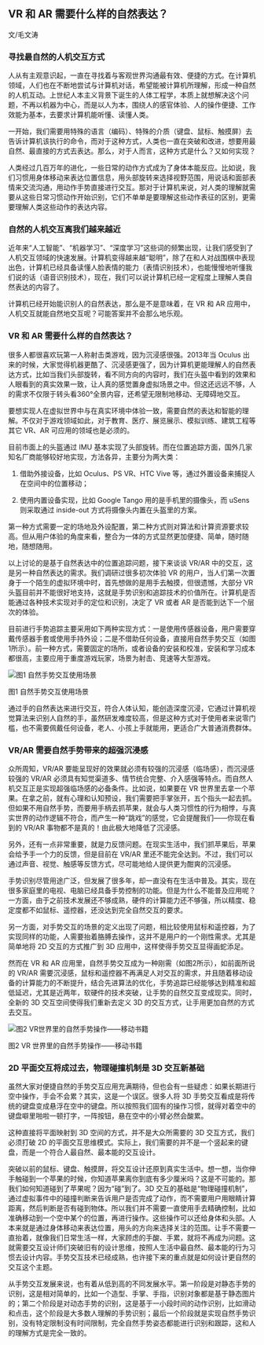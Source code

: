 ## VR 和 AR 需要什么样的自然表达？



文/毛文涛

### 寻找最自然的人机交互方式
人从有主观意识起，一直在寻找着与客观世界沟通最有效、便捷的方式。在计算机领域，人们也在不断地尝试与计算机对话，希望能被计算机所理解，形成一种自然的人机互动。上世纪人本主义背景下诞生的人体工程学，本质上就想解决这个问题，不再以机器为中心，而是以人为本，围绕人的感官体验、人的操作便捷、工作效能为基本，去要求计算机能听懂、读懂人类。

一开始，我们需要用特殊的语言（编码）、特殊的介质（键盘、鼠标、触摸屏）去告诉计算机该执行的命令，而对于这种方式，人类也一直在突破和改进，想要用最自然、最直接的方式去表达。那么，对于人而言，这种方式是什么？又如何实现？ 

人类经过几百万年的进化，一些日常的动作方式成为了身体本能反应。比如说，我们习惯用身体移动来表达位置信息，用头部旋转来选择视野范围，用说话和面部表情来交流沟通，用动作手势直接进行交互。那对于计算机来说，对人类的理解就需要从这些日常习惯动作开始识别，它们不单单是要理解这些动作表征的区别，更需要理解人类这些动作的表达内容。

### 自然的人机交互离我们越来越近
近年来“人工智能”、“机器学习”、“深度学习”这些词的频繁出现，让我们感受到了人机交互领域的快速发展。计算机变得越来越“聪明”，除了在和人对战围棋中表现出色，计算机已经具备读懂人脸表情的能力（表情识别技术），也能慢慢地听懂我们说的话（语音识别技术），现在，我们可以说计算机已经一定程度上理解人类自然表达的内容了。

计算机已经开始能识别人的自然表达，那么是不是意味着，在 VR 和 AR 应用中，人机交互就能自然地交互呢？可能答案并不会那么地乐观。

### VR 和 AR 需要什么样的自然表达？
很多人都很喜欢玩第一人称射击类游戏，因为沉浸感很强。2013年当 Oculus 出来的时候，大家觉得机器更酷了、沉浸感更强了，因为计算机更能理解人的自然表达方式，比如当我们头部旋转，看不同方向的内容时，我们在头盔中看到的效果和人眼看到的真实效果一致，让人真的感觉置身虚拟场景之中。但这还远远不够，人的需求不仅限于转头看360°全景内容，还希望无限制地移动、无障碍地交互。

要想实现人在虚拟世界中与在真实环境中体验一致，需要自然的表达和智能的理解。不仅对于游戏领域如此，对于教育、医疗、展览展示、模拟训练、建筑工程等其它 VR、AR 可应用的领域也是必须的。

目前市面上的头盔通过 IMU 基本实现了头部旋转。而在位置追踪方面，国外几家知名厂商能够较好地实现，方法各异，主要分为两大类：

1. 借助外接设备，比如 Oculus、PS VR、HTC Vive 等，通过外置设备来捕捉人在空间中的位置移动；

2. 使用内置设备实现，比如 Google Tango 用的是手机里的摄像头，而 uSens 则采取通过 inside-out 方式将摄像头内置在头盔里的方案。

第一种方式需要一定的场地及外设配置，第二种方式则对算法和计算资源要求较高。但从用户体验的角度来看，整合为一体的方式显然更加便捷、简单，随时随地，随想随用。

以上讨论的是基于自然表达中的位置追踪问题，接下来谈谈 VR/AR 中的交互，这是另一种自然表达的需求。我们调研过很多初次体验 VR 的用户，当人们第一次置身于一个陌生的虚拟环境中时，首先想做的是用手去触摸，但很遗憾，大部分 VR 头盔目前并不能很好地支持，这就是手势识别和追踪技术的价值所在。计算机是否能通过各种技术实现对手的定位和识别，决定了 VR 或者 AR 是否能到达下一个层次的体验。

目前进行手势追踪主要采用如下两种实现方式：一是使用传感器设备，用户需要穿戴传感器手套或使用手持外设；二是不借助任何设备，直接用自然手势交互（如图1所示）。前一种方式，需要固定的场所，或者设备的安装和校准，安装和学习成本都很高，主要应用于重度游戏玩家，场景为射击、竞速等大型游戏。

<img src="http://ipad-cms.csdn.net/cms/attachment/201605/57284f9f58feb.png" alt="图1  自然手势交互使用场景" title="图1  自然手势交互使用场景" />

图1  自然手势交互使用场景

通过手的自然表达来进行交互，符合人体认知，能创造深度沉浸，它通过计算机视觉算法来识别人自然的手，虽然研发难度较高，但是这种方式对于使用者来说零门槛，也不需要佩戴任何设备，老人、小孩上手就能用，更适合广大普通消费群体。

### VR/AR 需要自然手势带来的超强沉浸感

众所周知，VR/AR 要能呈现好的效果就必须有较强的沉浸感（临场感），而沉浸感较强的 VR/AR 必须具有知觉渠道多、情节统合完整、介入感强等特点。而自然人机交互正是实现超强临场感的必备条件。比如说，如果要在 VR 世界里去拿一个苹果。在拿之前，就有心理和认知预设，我们需要把手掌张开，五个指头一起去抓。但如果不用自然手势，而要用手柄去抓苹果，就会与人类习惯性的行为相悖，与真实世界的动作逻辑不符合，而产生一种“跳戏”的感觉，它会提醒我们——你现在看到的 VR/AR 事物都不是真的！由此极大地降低了沉浸感。

另外，还有一点非常重要，就是力反馈问题。在现实生活中，我们抓苹果后，苹果会给予手一个力的反馈，但是目前在 VR/AR 里还不能完全达到。不过，我们可以通过声音、视觉、触感等反馈方式，尽可能地给人提供更为酣爽的沉浸感。

手势识别尽管用途广泛，但发展了很多年，却一直没有在生活中普及。其实，现在很多家庭里的电视、电脑已经具备手势控制的功能。但是为什么不能普及应用呢？一方面，由于之前技术发展还不够成熟，硬件的计算能力还不够强，所以精度、稳定度都不如鼠标、遥控器，还没达到完全自然交互的要求。

另一方面，对手势交互的场景的定义出现了问题，相比较使用鼠标和遥控器，为了实现同样的功能，人需要抬着胳膊去操作，这并不是用户的一个刚性需求。尤其是简单地将 2D 交互的方式推广到 3D 应用中，这样使得手势交互显得画蛇添足。

然而在 VR 和 AR 应用里，自然手势交互成为一种刚需（如图2所示），如前面所说的 VR/AR 需要沉浸感，鼠标和遥控器不再满足人对交互的需求，并且随着移动设备的计算能力的不断提升，结合先进算法的优化，手势追踪已经能够达到精准和超低延迟，尤其是近两年，软硬件的技术突破，让手势的自然交互变成现实。同时，全新的 3D 交互空间使得我们重新去定义 3D 的交互方式，让手用更加自然的方式去交互。

<img src="http://ipad-cms.csdn.net/cms/attachment/201605/5728500f92c8c.png" alt="图2  VR世界里的自然手势操作——移动书籍" title="图2  VR世界里的自然手势操作——移动书籍" />

图2  VR 世界里的自然手势操作——移动书籍

### 2D 平面交互将成过去，物理碰撞机制是 3D 交互新基础

虽然大家对便捷自然的手势交互应用充满期待，但也会有一些疑虑：如果长期进行空中操作，手会不会累？其实，这是一个误区。很多人将 3D 手势交互看成是将传统的键盘变成悬浮在空中的键盘。所以按照我们固有的操作习惯，就得对着空中的键盘噼里啪啦一顿打字，一阵按钮，悬在空中的小臂必然会酸累。

这种直接将平面映射到 3D 空间的方式，并不是大众所需要的 3D 交互方式，我们必须打破 2D 的平面交互思维模式。实际上，我们需要的并不是一个竖起来的键盘，而是一个符合人最自然、最本能的交互设计。

突破以前的鼠标、键盘、触摸屏，将交互设计还原到真实生活中。想一想，当你伸手触碰到一个苹果的时候，你知道苹果离你到底有多少厘米吗？这是不可能的。那我们如何知道碰到了苹果呢？因为“碰”到了。3D 交互的基础是“物理碰撞机制”，通过虚拟事件中的碰撞判断来告诉用户是否完成了动作，而不需要用户用眼睛计算距离，然后判断是否有碰到物体。所以我们并不需要一直使用手去精确控制，比如准确移动到一个空中某个的位置，再进行操作。这些操作可以还给身体和头部。人本来就是通过身体移动来表达位置，用头的方向来选择关注的范围。让手不需要一直抬着，就像我们日常生活一样，大家顾虑的手酸、手累，就将不再成为问题。这就需要交互设计师们突破旧有的设计思维，按照人生活中最自然、最本能的行为习惯去设计内容。手势交互技术已经成熟，也许接下来的重点就是如何设计更自然的交互这个主题。

从手势交互发展来说，也有着从低到高的不同发展水平。第一阶段是对静态手势的识别，这是相对简单的，比如一个造型、手掌、手指，识别对象都是基于静态图片的；第二个阶段是对动态手势的识别，这是基于一小段时间的动作识别，比如滑动和点击，这个阶段是大多数人理解的手势识别；最后一个阶段就是实现自然手势识别，没有特定限制没有时间限制，完全自然手势姿态都能进行识别和跟踪，这和人的理解方式是完全一致的。

<img src="http://ipad-cms.csdn.net/cms/attachment/201605/572851902ea62.jpg" alt="" title="" />